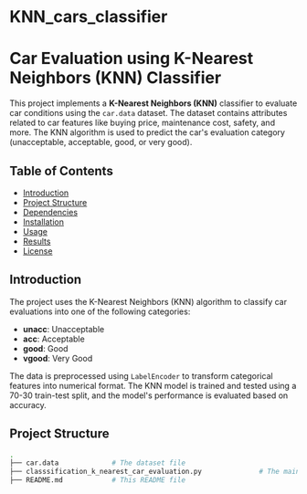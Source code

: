 # KNN_cars_classifier
# Car Evaluation using K-Nearest Neighbors (KNN) Classifier

This project implements a **K-Nearest Neighbors (KNN)** classifier to evaluate car conditions using the `car.data` dataset. The dataset contains attributes related to car features like buying price, maintenance cost, safety, and more. The KNN algorithm is used to predict the car's evaluation category (unacceptable, acceptable, good, or very good).

## Table of Contents

- [Introduction](#introduction)
- [Project Structure](#project-structure)
- [Dependencies](#dependencies)
- [Installation](#installation)
- [Usage](#usage)
- [Results](#results)
- [License](#license)

## Introduction

The project uses the K-Nearest Neighbors (KNN) algorithm to classify car evaluations into one of the following categories:
- **unacc**: Unacceptable
- **acc**: Acceptable
- **good**: Good
- **vgood**: Very Good

The data is preprocessed using `LabelEncoder` to transform categorical features into numerical format. The KNN model is trained and tested using a 70-30 train-test split, and the model's performance is evaluated based on accuracy.

## Project Structure

```bash
.
├── car.data             # The dataset file
├── classsification_k_nearest_car_evaluation.py              # The main Python script that contains the KNN implementation
├── README.md            # This README file

